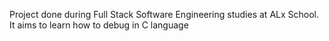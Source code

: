 Project done during Full Stack Software Engineering studies at ALx School. It aims to learn how to debug in C language
